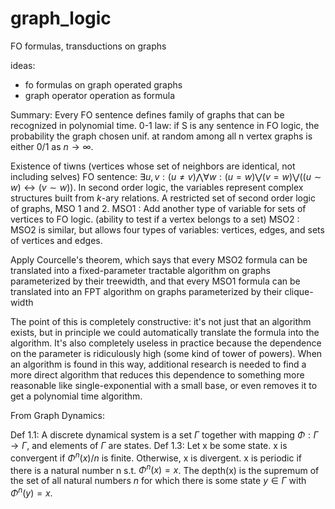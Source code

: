 # graph_logic
FO formulas, transductions on graphs

ideas:
- fo formulas on graph operated graphs
- graph operator operation as formula

Summary: 
Every FO sentence defines family of graphs that can be recognized in polynomial time. 0-1 law: if S is any sentence in FO logic, the probability the graph chosen unif. at random among all n vertex graphs is either 0/1 as $n \rightarrow \infty$. 

Existence of tiwns (vertices whose set of neighbors are identical, not including selves) FO sentence: $\exists u,v : (u \neq v) \bigwedge \forall w: (u=w) \bigvee (v = w) \bigvee ((u \sim w) \leftrightarrow ( v \sim w))$.
In second order logic, the variables represent complex structures built from $k$-ary relations.
A restricted set of second order logic of graphs, MSO 1 and 2. 
MSO1 : Add another type of variable for sets of vertices to FO logic. (ability to test if a vertex belongs to a set)
MSO2 : MSO2 is similar, but allows four types of variables: vertices, edges, and sets of vertices and edges. 

Apply Courcelle's theorem, which says that every MSO2 formula can be translated into a fixed-parameter tractable algorithm on graphs parameterized by their treewidth, and that every MSO1 formula can be translated into an FPT algorithm on graphs parameterized by their clique-width

The point of this is completely constructive: it's not just that an algorithm exists, but in principle we could automatically translate the formula into the algorithm. It's also completely useless in practice because the dependence on the parameter is ridiculously high (some kind of tower of powers). When an algorithm is found in this way, additional research is needed to find a more direct algorithm that reduces this dependence to something more reasonable like single-exponential with a small base, or even removes it to get a polynomial time algorithm. 

From Graph Dynamics:

Def 1.1: A discrete dynamical system is a set $\Gamma$ together with mapping $\Phi: \Gamma \rightarrow \Gamma$, and elements of $\Gamma$ are states.
Def 1.3: Let x be some state. x is convergent if $\Phi^n(x)/n$ is finite. Otherwise, x is divergent. x is periodic if there is a natural number n s.t. $\Phi^n(x)=x$. 
The depth(x) is the supremum of the set of all natural numbers $n$ for which there is some state $y \in \Gamma$ with $\Phi^n(y) = x$. 
